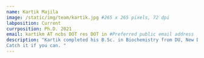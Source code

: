 ```yaml
---
name: Kartik Majila
image: /static/img/team/kartik.jpg #265 x 265 pixels, 72 dpi
labposition: Current
currposition: Ph.D. 2021
email: kartikm AT ncbs DOT res DOT in #Preferred public email address
description: "Kartik completed his B.Sc. in Biochemistry from DU, New Delhi and M.Sc. Biotechnology from JNU, New Delhi. He is interested in protein assemblies and machine learning. His work in the lab focuses on integrative modeling of HDAC corepressor complexes and developing machine learning methods for improving integrative modeling. His primary job in the lab is to plan and organize parties. Has an expertise in PJs and memes, and you can hear him talking in reference every now and then.
Catch it if you can. "
---
```

